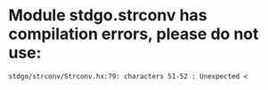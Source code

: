 # Module stdgo.strconv has compilation errors, please do not use:
```
stdgo/strconv/Strconv.hx:79: characters 51-52 : Unexpected <

```

